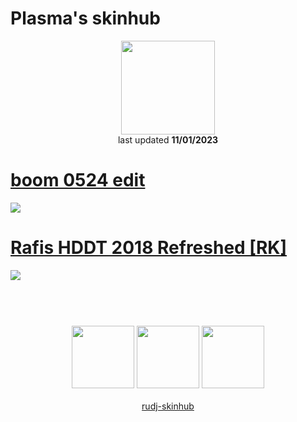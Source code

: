 # Plasma's skinhub
<p align="center">
<a href="https://osu.ppy.sh/users/10077431">
  <img src="https://a.ppy.sh/10077431"  
       width="150"
       height="150"></a>
<br>
last updated <b>11/01/2023</b>
</p>

# [boom 0524 edit](https://github.com/rudj-skinhub/woal/raw/tyfh/plasma/boom%200524%20edit.osk)
[![](https://i.imgur.com/gScgmgT.png)](https://github.com/rudj-skinhub/woal/raw/tyfh/plasma/boom%200524%20edit.osk)

# [Rafis HDDT 2018 Refreshed [RK]](https://github.com/rudj-skinhub/woal/raw/tyfh/plasma/Rafis%20HDDT%202018%20Refreshed%20%5BRK%5D.osk)
[![](https://i.imgur.com/X0xdKRR.png)](https://github.com/rudj-skinhub/woal/raw/tyfh/plasma/Rafis%20HDDT%202018%20Refreshed%20%5BRK%5D.osk)

#
<p align="center">
  <br></br>
  <a href="https://www.twitch.tv/plxsmapng">
  <img src="https://i.imgur.com/HM030lk.png" 
       width="100" 
       height="100"></a>
  <a href="https://www.youtube.com/channel/UCnvMeaH9VXA89GtV2-lAPtw">
  <img src="https://i.imgur.com/YWbDUUy.png"  
       width="100" 
       height="100"></a>
  <a href="https://twitter.com/PlxsmaPNG">
  <img src="https://i.imgur.com/PUQ5uWf.png" 
       width="100" 
       height="100"></a>
  <br></br>
  <a href="README.md">rudj-skinhub</a>
 </p>
